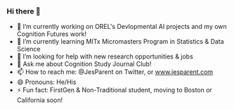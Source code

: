 ### Hi there 👋

- 🔭 I’m currently working on OREL's Devlopmental AI projects and my own Cognition Futures work!
- 🌱 I’m currently learning MITx Micromasters Program in Statistics & Data Science
- 🤔 I’m looking for help with new research opportunities & jobs
- 💬 Ask me about Cognition Study Journal Club!
- 📫 How to reach me: @JesParent on Twitter, or www.jesparent.com
- 😄 Pronouns: He/His
- ⚡ Fun fact: FirstGen & Non-Traditional student, moving to Boston or California soon!





<!--
**jesparent/jesparent** is a ✨ _special_ ✨ repository because its `README.md` (this file) appears on your GitHub profile.

Here are some ideas to get you started:

- 🔭 I’m currently working on ...
- 🌱 I’m currently learning ...
- 👯 I’m looking to collaborate on ...
- 🤔 I’m looking for help with ...
- 💬 Ask me about ...
- 📫 How to reach me: ...
- 😄 Pronouns: ...
- ⚡ Fun fact: ...
-->
